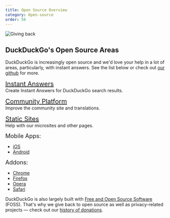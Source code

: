 ```yaml
---
title: Open Source Overview
category: Open-source
order: 56
---
```


<img alt="Giving back" src="{{ site.baseurl }}/images/21c07cef6e61cf10afd25b0829284aaa.jpg" />
<h2>DuckDuckGo's Open Source Areas</h2>

<p>
    DuckDuckGo is increasingly open source and we'd love your help in a lot of
    areas, particularly, with instant answers. See the list below or check out
    <a href="https://github.com/duckduckgo">our github</a> for more.
</p>

<p>
    <a href="http://duckduckhack.com/" style="font-size: 20px; display:block;">Instant Answers</a>
    Create Instant Answers for DuckDuckGo search results.
</p>

<p>
    <a href="https://github.com/duckduckgo/community-platform" style="font-size: 20px; display:block;">Community Platform</a>
    Improve the community site and translations.
</p>


<p>
    <a href="https://github.com/duckduckgo/duckduckgo-publisher" style="font-size: 20px; display:block;">Static Sites</a>
    Help with our microsites and other pages.
</p>

<p>
    <span style="font-size: 18px;">Mobile Apps:</span>
</p>
<ul>
    <li><a href="https://github.com/duckduckgo/ios">iOS</a></li>
    <li><a href="https://github.com/duckduckgo/android">Android</a></li>
</ul>
<p>
    <span style="font-size:18px;">Addons:</span>
</p>
<ul>
    <li>
        <a href="https://github.com/duckduckgo/chrome-zeroclickinfo">Chrome</a>
    </li>
    <li>
        <a href="https://github.com/duckduckgo/firefox-zeroclickinfo">Firefox</a>
    </li>
    <li><a href="https://github.com/duckduckgo/opera-zeroclickinfo">Opera</a></li>
    <li>
        <a href="https://github.com/duckduckgo/safari-zeroclickinfo">Safari</a>
    </li>
</ul>
<p>
    DuckDuckGo is also largely built with
    <a href="/company/architecture">Free and Open Source Software</a>
    (FOSS). That's why we give back to open source as well as privacy-related
    projects — check out our
    <a href="https://duckduckgo.com/donations">history of donations</a>.
</p>
